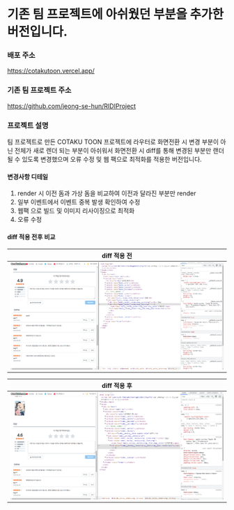 # 기존 팀 프로젝트에 아쉬웠던 부분을 추가한 버전입니다.

### 배포 주소

https://cotakutoon.vercel.app/

### 기존 팀 프로젝트 주소

https://github.com/jeong-se-hun/RIDIProject

### 프로젝트 설명

팀 프로젝트로 만든 COTAKU TOON 프로젝트에 라우터로 화면전환 시 변경 부분이 아닌 전체가 새로 렌더 되는 부분이 아쉬워서 화면전환 시 diff를 통해 변경된 부분만 랜더 될 수 있도록 변경했으며 오류 수정 및 웹 팩으로 최적화를 적용한 버전입니다.

#### 변경사항 디테일

1. render 시 이전 돔과 가상 돔을 비교하여 이전과 달라진 부분만 render
2. 일부 이벤트에서 이벤트 중복 발생 확인하여 수정
3. 웹팩 으로 빌드 및 이미지 리사이징으로 최적화
4. 오류 수정

#### diff 적용 전후 비교

|           diff 적용 전           |
| :------------------------------: |
| <img src="./diffImg/diff1.gif"/> |

|           diff 적용 후           |
| :------------------------------: |
| <img src="./diffImg/diff2.gif"/> |
